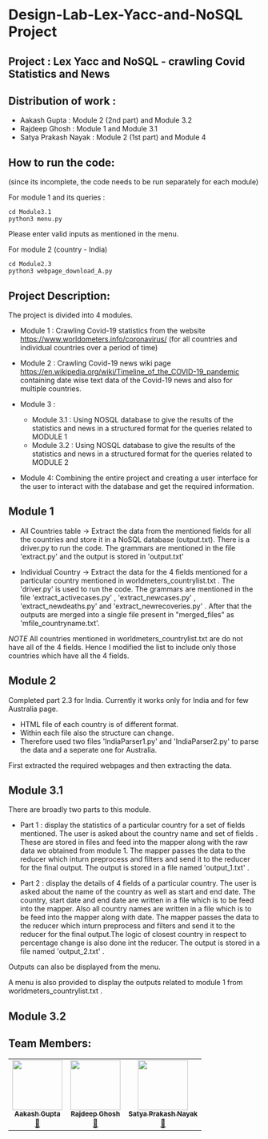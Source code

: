 # Design-Lab-Lex-Yacc-and-NoSQL Project 

## Project : Lex Yacc and NoSQL - crawling Covid Statistics and News


## Distribution of work : 

- Aakash Gupta : Module 2 (2nd part) and Module 3.2
- Rajdeep Ghosh : Module 1 and Module 3.1
- Satya Prakash Nayak : Module 2 (1st part) and Module 4


## How to run the code:
(since its incomplete, the code needs to be run separately for each module)


For module 1 and its queries : 

```
cd Module3.1
python3 menu.py
```

Please enter valid inputs as mentioned in the menu.

For module 2 (country - India)

```
cd Module2.3
python3 webpage_download_A.py
```

## Project Description:

The project is divided into 4 modules. 
- Module 1 : Crawling Covid-19 statistics from the website https://www.worldometers.info/coronavirus/ (for all countries and individual countries over a period of time)

- Module 2 : Crawling Covid-19 news wiki page https://en.wikipedia.org/wiki/Timeline_of_the_COVID-19_pandemic containing date wise text data of the Covid-19 news and also for multiple countries.

- Module 3 : 
    - Module 3.1 : Using NOSQL database to give the results of the statistics and news in a structured format for the queries related to MODULE 1 
    - Module 3.2 : Using NOSQL database to give the results of the statistics and news in a structured format for the queries related to MODULE 2

- Module 4: Combining the entire project and creating a user interface for the user to interact with the database and get the required information.

## Module 1 

- All Countries table -> Extract the data from the mentioned fields for all the countries and store it in a NoSQL database (output.txt). There is a driver.py to run the code. The grammars are mentioned in the file 'extract.py' and the output is stored in 'output.txt'

- Individual Country  -> Extract the data for the 4 fields mentioned for a particular country mentioned in worldmeters_countrylist.txt . The 'driver.py' is used to run the code. The grammars are mentioned in the file 'extract_activecases.py' , 'extract_newcases.py' , 'extract_newdeaths.py' and 'extract_newrecoveries.py' . After that the outputs are merged into a single file present in "merged_files" as 'mfile_countryname.txt'.

*NOTE* All countries mentioned in worldmeters_countrylist.txt are do not have all of the 4 fields. Hence I modified the list to include only those countries which have all the 4 fields. 


## Module 2
Completed part 2.3 for India. Currently it works only for India and for few Australia page.
- HTML file of each country is of different format.
- Within each file also the structure can change.
- Therefore used two files 'IndiaParser1.py' and 'IndiaParser2.py' to parse the data and a seperate one for Australia.

First extracted the required webpages and then extracting the data. 

## Module 3.1 

There are broadly two parts to this module.
- Part 1 : display the statistics of a particular country for a set of fields mentioned. The user is asked about the country name and set of fields . These are stored in files and feed into the mapper along with the raw data we obtained from module 1. The mapper passes the data to the reducer which inturn preprocess and filters and send it to the reducer for the final output. The output is stored in a file named 'output_1.txt' . 

- Part 2 : display the details of 4 fields of a particular country. The user is asked about the name of the country as well as start and end date. The country, start date and end date are written in a file which is to be feed into the mapper. Also all country names are written in a file which is to be feed into the mapper along with date. The mapper passes the data to the reducer which inturn preprocess and filters and send it to the reducer for the final output.The logic of closest country in respect to percentage change is also done int the reducer. The output is stored in a file named 'output_2.txt' . 

Outputs can also be displayed from the menu. 

A menu is also provided to display the outputs related to module 1 from worldmeters_countrylist.txt .


## Module 3.2


## Team Members:

<table>
  <tr>
    <td align="center"><a href="https://www.linkedin.com/in/aakashg339/"><img src="https://avatars.githubusercontent.com/u/141503528?v=4" width="100px;" alt=""/><br /><sub><b>Aakash Gupta</b></sub></a><br /><a href="https://github.com/aakashg339/Design-Lab-Lex-Yacc-and-NoSQL-crawling-Covid-Statistics-and-News/commits/master/?author=aakashg339" title="Documentation">📖</a></td>
    <td align="center"><a href="https://www.linkedin.com/in/rajdeep-ghosh2000rg/"><img src="https://avatars.githubusercontent.com/u/58541505?v=4" width="100px;" alt=""/><br /><sub><b>Rajdeep Ghosh</b></sub></a><br /><a href="https://github.com/aakashg339/Design-Lab-Lex-Yacc-and-NoSQL-crawling-Covid-Statistics-and-News/commits/master/?author=Rajdeep-G" title="Documentation">📖</a></td>
    <td align="center"><a href="https://github.com/MELL0WED"><img src="https://avatars.githubusercontent.com/u/105032869?v=4" width="100px;" alt=""/><br /><sub><b>Satya Prakash Nayak</b></sub></a><br /><a href="https://github.com/aakashg339/Design-Lab-Lex-Yacc-and-NoSQL-crawling-Covid-Statistics-and-News/commits/master/?author=MELL0WED" title="Documentation">📖</a></td>
  </tr>
</table>
